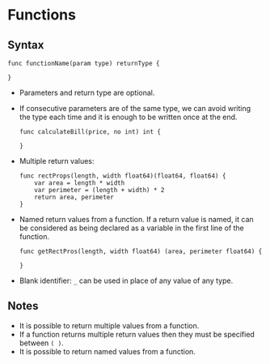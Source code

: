 # Functions

## Syntax
```
func functionName(param type) returnType {

}
```

- Parameters and return type are optional.
- If consecutive parameters are of the same type, we can avoid writing the type each time and it is enough to be written once at the end.
    ```
    func calculateBill(price, no int) int {
        
    }
    ```

- Multiple return values:
    ```
    func rectProps(length, width float64)(float64, float64) {  
        var area = length * width
        var perimeter = (length + width) * 2
        return area, perimeter
    }
    ```

- Named return values from a function. If a return value is named, it can be considered as being declared as a variable in the first line of the function.
    ```
    func getRectPros(length, width float64) (area, perimeter float64) {

    }
    ```

- Blank identifier: ```_``` can be used in place of any value of any type.
## Notes
- It is possible to return multiple values from a function.
- If a function returns multiple return values then they must be specified between ```( )```. 
- It is possible to return named values from a function.


